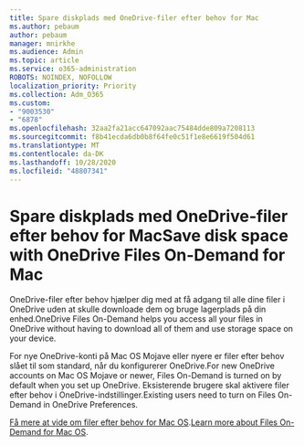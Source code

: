 ```yaml
---
title: Spare diskplads med OneDrive-filer efter behov for Mac
ms.author: pebaum
author: pebaum
manager: mnirkhe
ms.audience: Admin
ms.topic: article
ms.service: o365-administration
ROBOTS: NOINDEX, NOFOLLOW
localization_priority: Priority
ms.collection: Adm_O365
ms.custom:
- "9003530"
- "6878"
ms.openlocfilehash: 32aa2fa21acc647092aac75484dde809a7208113
ms.sourcegitcommit: f8b41ecda6db0b8f64fe0c51f1e8e6619f504d61
ms.translationtype: MT
ms.contentlocale: da-DK
ms.lasthandoff: 10/28/2020
ms.locfileid: "48807341"
---
```

# <a name="save-disk-space-with-onedrive-files-on-demand-for-mac"></a><span data-ttu-id="c2591-102">Spare diskplads med OneDrive-filer efter behov for Mac</span><span class="sxs-lookup"><span data-stu-id="c2591-102">Save disk space with OneDrive Files On-Demand for Mac</span></span>

<span data-ttu-id="c2591-103">OneDrive-filer efter behov hjælper dig med at få adgang til alle dine filer i OneDrive uden at skulle downloade dem og bruge lagerplads på din enhed.</span><span class="sxs-lookup"><span data-stu-id="c2591-103">OneDrive Files On-Demand helps you access all your files in OneDrive without having to download all of them and use storage space on your device.</span></span>  

<span data-ttu-id="c2591-104">For nye OneDrive-konti på Mac OS Mojave eller nyere er filer efter behov slået til som standard, når du konfigurerer OneDrive.</span><span class="sxs-lookup"><span data-stu-id="c2591-104">For new OneDrive accounts on Mac OS Mojave or newer, Files On-Demand is turned on by default when you set up OneDrive.</span></span> <span data-ttu-id="c2591-105">Eksisterende brugere skal aktivere filer efter behov i OneDrive-indstillinger.</span><span class="sxs-lookup"><span data-stu-id="c2591-105">Existing users need to turn on Files On-Demand in OneDrive Preferences.</span></span>  

<span data-ttu-id="c2591-106">[Få mere at vide om filer efter behov for Mac OS](https://support.microsoft.com/office/529f6d53-e572-4922-a585-e7a318c135f0).</span><span class="sxs-lookup"><span data-stu-id="c2591-106">[Learn more about Files On-Demand for Mac OS](https://support.microsoft.com/office/529f6d53-e572-4922-a585-e7a318c135f0).</span></span>
